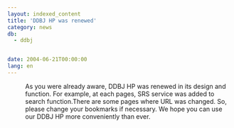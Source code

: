 ```yaml
---
layout: indexed_content
title: 'DDBJ HP was renewed'
category: news
db:
  - ddbj


date: 2004-06-21T00:00:00
lang: en
---
```


<dd>As you were already aware, DDBJ HP was renewed in its design and function. For example, at each pages, SRS service was added to search function.There are some pages where URL was changed. So, please change your bookmarks if necessary. We hope you can use our DDBJ HP more conveniently than ever.</dd>
